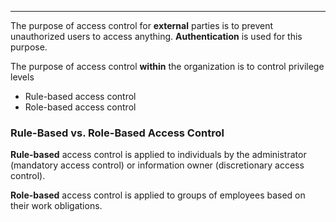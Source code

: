 - - -
The purpose of access control for **external** parties is to prevent unauthorized users to access anything. **Authentication** is used for this purpose.

The purpose of access control **within** the organization is to control privilege levels
- Rule-based access control
- Role-based access control

### Rule-Based vs. Role-Based Access Control
**Rule-based** access control is applied to individuals by the administrator (mandatory access control) or information owner (discretionary access control).

**Role-based** access control is applied to groups of employees based on their work obligations.